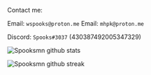 Contact me:


Email: `wspooks@proton.me`
Email: `mhpk@proton.me`


Discord: `Spooks#3037` (430387492005347329)
  
![Spooksmn github stats](https://github-readme-stats.vercel.app/api?username=mhpk&show_icons=true&theme=dark&count_private=true&include_all_commits=true)
 
![Spooksmn github streak](https://github-readme-stats.vercel.app/api/top-langs/?username=mhpk&layout=compact&theme=dark&hide_border=true)

